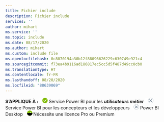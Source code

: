 ```yaml
---
title: Fichier include
description: Fichier include
services: ''
author: mihart
ms.service: ''
ms.topic: include
ms.date: 08/17/2020
ms.author: mihart
ms.custom: include file
ms.openlocfilehash: 0c8070194a30b12f88096626229c630749e921c4
ms.sourcegitcommit: f73ea4b9116ad186817ec5cc5d5f487d49cc0cb0
ms.translationtype: HT
ms.contentlocale: fr-FR
ms.lasthandoff: 08/20/2020
ms.locfileid: "88639069"
---
```

<Token>**S’APPLIQUE À :** ![oui](media/yes.png)Service Power BI pour les ***utilisateurs métier*** ![non](media/no.png)Service Power BI pour les concepteurs et les développeurs ![non](media/no.png)Power BI Desktop ![oui](media/maybe.png)Nécessite une licence Pro ou Premium </Token>
